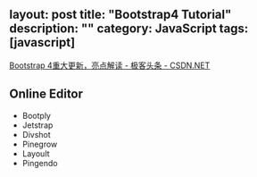 layout: post
title: "Bootstrap4 Tutorial"
description: ""
category: JavaScript
tags: [javascript]
---

[Bootstrap 4重大更新，亮点解读 - 极客头条 - CSDN.NET](http://geek.csdn.net/news/detail/38027)

## Online Editor

- Bootply
- Jetstrap
- Divshot
- Pinegrow
- LayouIt
- Pingendo